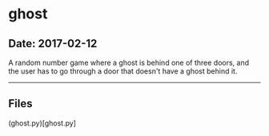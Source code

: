# ghost

## Date: 2017-02-12

A random number game where a ghost is behind one of three doors, and the user has to go through a door that doesn't have a ghost behind it.

-----

## Files

(ghost.py)[ghost.py]